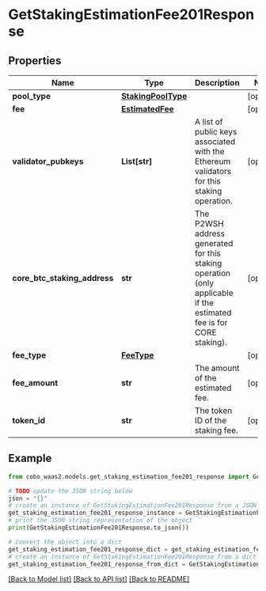 # GetStakingEstimationFee201Response


## Properties

Name | Type | Description | Notes
------------ | ------------- | ------------- | -------------
**pool_type** | [**StakingPoolType**](StakingPoolType.md) |  | [optional] 
**fee** | [**EstimatedFee**](EstimatedFee.md) |  | [optional] 
**validator_pubkeys** | **List[str]** | A list of public keys associated with the Ethereum validators for this staking operation. | [optional] 
**core_btc_staking_address** | **str** | The P2WSH address generated for this staking operation (only applicable if the estimated fee is for CORE staking). | [optional] 
**fee_type** | [**FeeType**](FeeType.md) |  | [optional] 
**fee_amount** | **str** | The amount of the estimated fee. | [optional] 
**token_id** | **str** | The token ID of the staking fee. | [optional] 

## Example

```python
from cobo_waas2.models.get_staking_estimation_fee201_response import GetStakingEstimationFee201Response

# TODO update the JSON string below
json = "{}"
# create an instance of GetStakingEstimationFee201Response from a JSON string
get_staking_estimation_fee201_response_instance = GetStakingEstimationFee201Response.from_json(json)
# print the JSON string representation of the object
print(GetStakingEstimationFee201Response.to_json())

# convert the object into a dict
get_staking_estimation_fee201_response_dict = get_staking_estimation_fee201_response_instance.to_dict()
# create an instance of GetStakingEstimationFee201Response from a dict
get_staking_estimation_fee201_response_from_dict = GetStakingEstimationFee201Response.from_dict(get_staking_estimation_fee201_response_dict)
```
[[Back to Model list]](../README.md#documentation-for-models) [[Back to API list]](../README.md#documentation-for-api-endpoints) [[Back to README]](../README.md)


